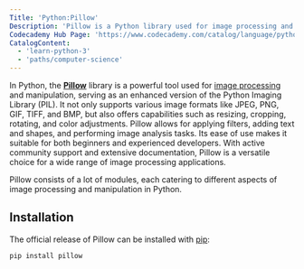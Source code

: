 ```yaml
---
Title: 'Python:Pillow'
Description: 'Pillow is a Python library used for image processing and manipulation.'
Codecademy Hub Page: 'https://www.codecademy.com/catalog/language/python'
CatalogContent:
  - 'learn-python-3'
  - 'paths/computer-science'
---
```


In Python, the [**Pillow**](https://pypi.org/project/pillow/) library is a powerful tool used for [image processing](https://www.codecademy.com/article/getting-started-with-image-processing-in-python-using-pillow) and manipulation, serving as an enhanced version of the Python Imaging Library (PIL). It not only supports various image formats like JPEG, PNG, GIF, TIFF, and BMP, but also offers capabilities such as resizing, cropping, rotating, and color adjustments. Pillow allows for applying filters, adding text and shapes, and performing image analysis tasks. Its ease of use makes it suitable for both beginners and experienced developers. With active community support and extensive documentation, Pillow is a versatile choice for a wide range of image processing applications.

Pillow consists of a lot of modules, each catering to different aspects of image processing and manipulation in Python.

## Installation

The official release of Pillow can be installed with [pip](https://www.codecademy.com/resources/docs/python/pip):

```shell
pip install pillow
```
